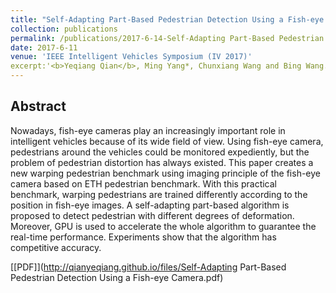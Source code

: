 ```yaml
---
title: "Self-Adapting Part-Based Pedestrian Detection Using a Fish-eye Camera"
collection: publications
permalink: /publications/2017-6-14-Self-Adapting Part-Based Pedestrian Detection Using a Fish-eye Camera
date: 2017-6-11
venue: 'IEEE Intelligent Vehicles Symposium (IV 2017)'
excerpt:'<b>Yeqiang Qian</b>, Ming Yang*, Chunxiang Wang and Bing Wang. <i>IEEE Intelligent Vehicles Symposium</i>. <b>IV 2017</b>.'
---
```



## Abstract
Nowadays, fish-eye cameras play an increasingly important role in intelligent vehicles because of its wide field of view. Using fish-eye camera, pedestrians around the vehicles could be monitored expediently, but the problem of pedestrian distortion has always existed. This paper creates a new warping pedestrian benchmark using imaging principle of the fish-eye camera based on ETH pedestrian benchmark. With this practical benchmark, warping pedestrians are trained differently according to the position in fish-eye images. A self-adapting part-based algorithm is proposed to detect pedestrian with different degrees of deformation. Moreover, GPU is used to accelerate the whole algorithm to guarantee the real-time performance. Experiments show that the algorithm has competitive accuracy.

[[PDF]](http://qianyeqiang.github.io/files/Self-Adapting Part-Based Pedestrian Detection Using a Fish-eye Camera.pdf)

